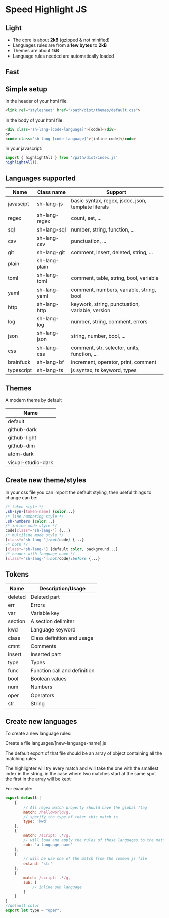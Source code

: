# Speed Highlight JS

## Light

 * The core is about **2kB** (gzipped & not minified)
 * Languages rules are from **a few bytes** to **2kB**
 * Themes are about **1kB**
 * Language rules needed are automatically loaded

## Fast


## Simple setup

In the header of your html file:
```html
<link rel="stylesheet" href="/path/dist/themes/default.css">
```

In the body of your html file:
```html
<div class='sh-lang-[code-language]'>[code]</div>
or
<code class='sh-lang-[code-language]'>[inline code]</code>
```

In your javascript:
```js
import { highlightAll } from '/path/dist/index.js'
highlightAll();
```
## Languages supported

| Name       | Class name    | Support                                             |
| ---------- | ------------- | -------                                             |
| javascipt  | sh-lang-js    | basic syntax, regex, jsdoc, json, template literals |
| regex      | sh-lang-regex | count, set, ...                                     |
| sql        | sh-lang-sql   | number, string, function, ...                       |
| csv        | sh-lang-csv   | punctuation, ...                                    |
| git        | sh-lang-git   | comment, insert, deleted, string, ...               |
| plain      | sh-lang-plain |                                                     |
| toml       | sh-lang-toml  | comment, table, string, bool, variable              |
| yaml       | sh-lang-yaml  | comment, numbers, variable, string, bool            |
| http       | sh-lang-http  | keywork, string, punctuation, variable, version     |
| log        | sh-lang-log   | number, string, comment, errors                     |
| json       | sh-lang-json  | string, number, bool, ...                           |
| css        | sh-lang-css   | comment, str, selector, units, function, ...        |
| brainfuck  | sh-lang-bf    | increment, operator, print, comment                 |
| typescript | sh-lang-ts    | js syntax, ts keyword, types                        |

## Themes

A modern theme by default

| Name                |
| ------------------- |
| default             |
| github-dark         |
| github-light        |
| github-dim          |
| atom-dark           |
| visual-studio-dark  |

## Create new theme/styles

In your css file you can import the default styling,
then useful things to change can be:
```css
/* token style */
.sh-syn-[token-name] {color...}
/* line numbering style */
.sh-numbers {color...}
/* inline mode style */
code[class*="sh-lang-"] {...}
/* multiline mode style */
[class*="sh-lang-"]:not(code) {...}
/* both */
[class*="sh-lang-"] {default color, background...}
/* header with language name */
[class*="sh-lang-"]:not(code):before {...}
```

## Tokens

| Name       | Description/Usage            |
| ---------- | ---------------------------- |
| deleted    | Deleted part                 |
| err        | Errors                       |
| var        | Variable key                 |
| section    | A section delimiter          |
| kwd        | Language keyword             |
| class      | Class definition and usage   |
| cmnt       | Comments                     |
| insert     | Inserted part                |
| type       | Types                        |
| func       | Function call and definition |
| bool       | Boolean values               |
| num        | Numbers                      |
| oper       | Operators                    |
| str        | String                       |

## Create new languages

To create a new language rules:

Create a file languages/[new-language-name].js

The default export of that file should be an array of object containing all the matching rules

The highlighter will try every match and will take the one with the smallest index in the string,
in the case where two matches start at the same spot the first in the array will be kept

For example:
```js
export default [
	{
		// All regex match property should have the global flag
		match: /helloworld/g,
		// specify the type of token this match is
		type: 'kwd'
	},
	{
		match: /script: .*/g,
		// will load and apply the rules of these languages to the match
		sub: 'a language name'
	},
	{
		// will be use one of the match from the common.js file
		extand: 'str'
	},
	{
		match: /script: .*/g,
		sub: [
			// inline sub language
		]
	}
]
//default color
export let type = "oper";
```
